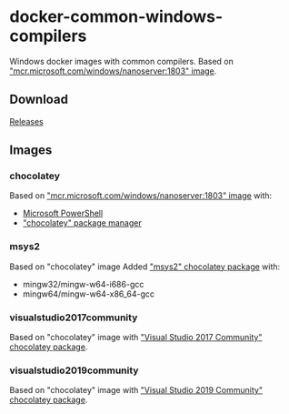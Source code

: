 # docker-common-windows-compilers
Windows docker images with common compilers.
Based on ["mcr.microsoft.com/windows/nanoserver:1803" image](https://hub.docker.com/_/microsoft-windows-nanoserver).

## Download
[Releases](../../releases)

## Images

### chocolatey
Based on ["mcr.microsoft.com/windows/nanoserver:1803" image](https://hub.docker.com/_/microsoft-windows-nanoserver) with:
- [Microsoft PowerShell](https://github.com/PowerShell/PowerShell-Docker/blob/master/release/stable/nanoserver/docker/Dockerfile)
- ["chocolatey" package manager](https://chocolatey.org)

### msys2
Based on "chocolatey" image
Added ["msys2" chocolatey package](https://chocolatey.org/packages/msys2) with:
- mingw32/mingw-w64-i686-gcc
- mingw64/mingw-w64-x86_64-gcc

### visualstudio2017community
Based on "chocolatey" image with ["Visual Studio 2017 Community" chocolatey package](https://chocolatey.org/packages/VisualStudio2017Community).

### visualstudio2019community
Based on "chocolatey" image with ["Visual Studio 2019 Community" chocolatey package](https://chocolatey.org/packages/VisualStudio2019Community).
